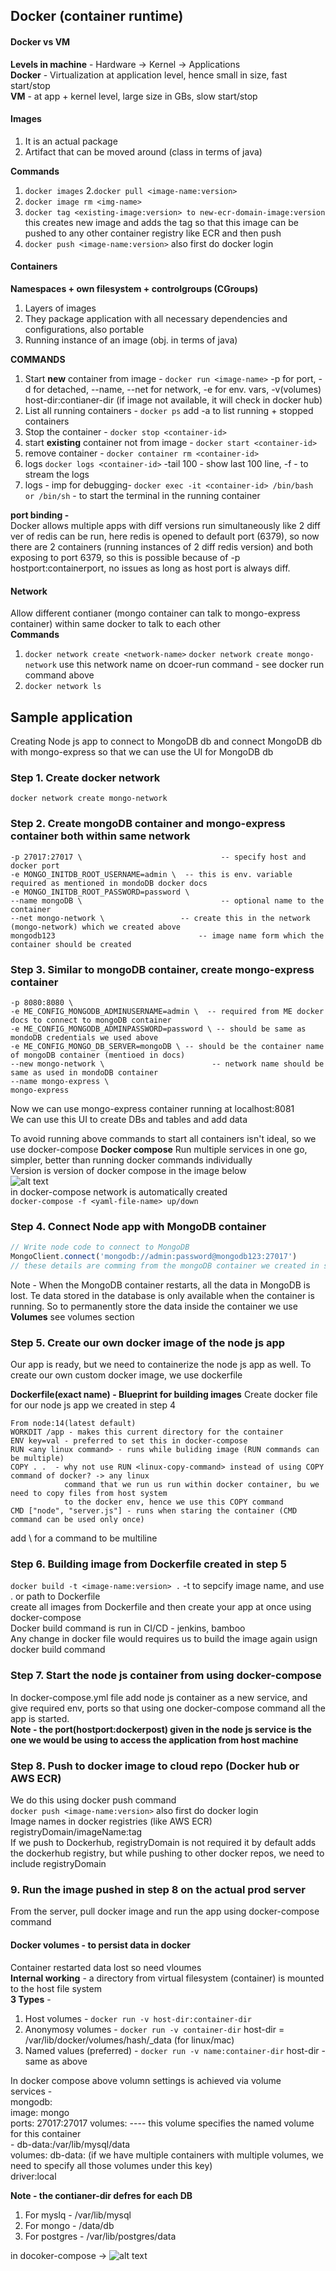 ## Docker (container runtime)

#### Docker vs VM
**Levels in machine** - Hardware -> Kernel -> Applications  
**Docker** - Virtualization at application level, hence small in size, fast start/stop  
**VM** - at app + kernel level, large size in GBs, slow start/stop

#### Images
1. It is an actual package
2. Artifact that can be moved around (class in terms of java)

**Commands**  
1. ```docker images```
2.```docker pull <image-name:version>```
2. ```docker image rm <img-name>```
3. ```docker tag <existing-image:version> to new-ecr-domain-image:version```  
this creates new image and adds the tag so that this image can be pushed to any other container registry like ECR and then push
4. ```docker push <image-name:version>``` also first do docker login  

#### Containers  
**Namespaces + own filesystem + controlgroups (CGroups)**
1. Layers of images
2. They package application with all necessary dependencies and configurations, also portable 
3. Running instance of an image (obj. in terms of java)

**COMMANDS**
1. Start **new** container from image - ```docker run <image-name>``` -p for port, -d for detached, --name, --net for network, -e for env. vars, -v(volumes) host-dir:contianer-dir (if image not available, it will check in docker hub)
2. List all running containers - ```docker ps``` add -a to list running + stopped containers
3. Stop the container - ```docker stop <container-id>```
4. start **existing** container not from image - ```docker start <container-id>``` 
5. remove container - ```docker container rm <container-id>```
6. logs ```docker logs <container-id>``` -tail 100 - show last 100 line, -f - to stream the logs
7. logs - imp for debugging- ```docker exec -it <container-id> /bin/bash or /bin/sh```  - to start the terminal in the running container

**port binding -**  
Docker allows multiple apps with diff versions run simultaneously like 2 diff ver of redis can be run, here redis is opened to default port (6379), so now there are 2 containers (running instances of 2 diff redis version) and both exposing to port 6379, so this is possible because of -p hostport:containerport, no issues as long as host port is always diff.  

#### Network
Allow different contianer (mongo container can talk to mongo-express container) within same docker to talk to each other  
**Commands**  
1. ```docker network create <network-name>```
```docker network create mongo-network```  use this network name on dcoer-run command - see docker run command above  
2. ```docker network ls```

## Sample application
Creating Node js app to connect to MongoDB db and connect MongoDB db with mongo-express so that we can use
the UI for MongoDB db 

### Step 1. Create docker network  
```docker network create mongo-network```  

### Step 2. Create mongoDB container and mongo-express container both within same network
```docker run -d \                             -- run in detached mode
-p 27017:27017 \                               -- specify host and docker port
-e MONGO_INITDB_ROOT_USERNAME=admin \  -- this is env. variable required as mentioned in mondoDB docker docs
-e MONGO_INITDB_ROOT_PASSWORD=password \
--name mongoDB \                               -- optional name to the container
--net mongo-network \                 -- create this in the network (mongo-network) which we created above
mongodb123                                -- image name form which the container should be created
``` 

### Step 3. Similar to mongoDB container, create mongo-express container
```docker run -d \
-p 8080:8080 \
-e ME_CONFIG_MONGODB_ADMINUSERNAME=admin \  -- required from ME docker docs to connect to mongoDB container
-e ME_CONFIG_MONGODB_ADMINPASSWORD=password \ -- should be same as mondoDB credentials we used above
-e ME_CONFIG_MONGO_DB_SERVER=mongoDB \ -- should be the container name of mongoDB container (mentioed in docs)
--new mongo-network \                        -- network name should be same as used in mondoDB container
--name mongo-express \ 
mongo-express
```
Now we can use mongo-express container running at localhost:8081  
We can use this UI to create DBs and tables and add data  

To avoid running above commands to start all containers isn't ideal, so we use docker-compose
**Docker compose**
Run multiple services in one go, simpler, better than running docker commands individually  
Version is version of docker compose in the image below  
![alt text](PNG/docker-compose.PNG "Title")  
in docker-compose network is automatically created  
```docker-compose -f <yaml-file-name> up/down```

### Step 4. Connect Node app with MongoDB container
```javascript
// Write node code to connect to MongoDB
MongoClient.connect('mongodb://admin:password@mongodb123:27017') 
// these details are comming from the mongoDB container we created in step 1
```
Note - When the MongoDB container restarts, all the data in MongoDB is lost. Te data stored in the database is only available when the container is running. So to permanently store the data inside the container we use **Volumes** see volumes section  

### Step 5. Create our own docker image of the node js app
Our app is ready, but we need to containerize the node js app as well. To create our own custom docker image, we use dockerfile

**Dockerfile(exact name) - Blueprint for building images**
Create docker file for our node js app we created in step 4
```
From node:14(latest default)
WORKDIT /app - makes this current directory for the container
ENV key=val - preferred to set this in docker-compose
RUN <any linux command> - runs while buliding image (RUN commands can be multiple)
COPY . .  - why not use RUN <linux-copy-command> instead of using COPY command of docker? -> any linux
            command that we run us run within docker container, bu we need to copy files from host system
            to the docker env, hence we use this COPY command
CMD ["node", "server.js"] - runs when staring the container (CMD command can be used only once)
```
add \ for a command to be multiline

### Step 6. Building image from Dockerfile created in step 5
```docker build -t <image-name:version> .``` -t to sepcify image name, and use . or path to Dockerfile  
create all images from Dockerfile and then create your app at once using docker-compose  
Docker build command is run in CI/CD - jenkins, bamboo  
Any change in docker file would requires us to build the image again usign docker build command

### Step 7. Start the node js container from using docker-compose
In docker-compose.yml file add node js container as a new service, and give required env, ports so that using one docker-compose command all the app is started.  
**Note - the port(hostport:dockerpost) given in the node js service is the one we would be using to access the application from host machine**

### Step 8. Push to docker image to cloud repo (Docker hub or AWS ECR)
We do this using docker push command  
```docker push <image-name:version>``` also first do docker login   
Image names in docker registries (like AWS ECR)  
registryDomain/imageName:tag  
If we push to Dockerhub, registryDomain is not required it by default adds the dockerhub registry, but while pushing to other docker repos, we need to include registryDomain

### 9. Run the image pushed in step 8 on the actual prod server  
From the server, pull docker image and run the app using docker-compose command

#### Docker volumes - to persist data in docker
Container restarted data lost so need vloumes   
**Internal working** - a directory from virtual filesystem (container) is mounted to the host file system  
**3 Types** -  
1. Host volumes - ```docker run -v host-dir:container-dir```  
2. Anonymosy volumes - ```docker run -v container-dir``` host-dir = /var/lib/docker/volumes/hash/_data (for linux/mac) 
3. Named values (preferred) - ```docker run -v name:container-dir``` host-dir - same as above 

In docker compose above volumn settings is achieved via volume  
services -   
  mongodb:  
    image: mongo  
    ports: 27017:27017
    volumes:                   ---- this volume specifies the named volume for this container  
      - db-data:/var/lib/mysql/data  
    volumes:
  db-data: (if we have multiple containers with multiple volumes, we need to specify all those volumes under this key)  
  driver:local 
  

**Note - the contianer-dir defres for each DB**  
1. For myslq - /var/lib/mysql
2. For mongo - /data/db
3. For postgres - /var/lib/postgres/data  

in docoker-compose ->
![alt text](PNG/volumes.PNG "Title")  